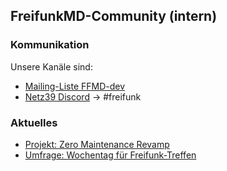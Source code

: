 ## FreifunkMD-Community (intern)

### Kommunikation

Unsere Kanäle sind:
* [Mailing-Liste FFMD-dev](https://lists.netz39.de/listinfo/netz39-ffmd-dev)
* [Netz39 Discord](https://discord.com/invite/8FcDvAf) → #freifunk

### Aktuelles

* [Projekt: Zero Maintenance Revamp](https://github.com/orgs/FreifunkMD/projects/2)
* [Umfrage: Wochentag für Freifunk-Treffen](https://dud-poll.inf.tu-dresden.de/eTOzQHJnIw/)
